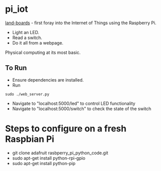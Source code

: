 pi_iot
======

[land-boards](http://land-boards.com) - first foray into the Internet of Things using the Raspberry Pi.

* Light an LED.
* Read a switch.
* Do it all from a webpage.

Physical computing at its most basic.

## To Run
 - Ensure dependencies are installed.
 - Run
```
sudo ./web_server.py
```
 - Navigate to "localhost:5000/led" to control LED functionality
 - Navigate to "localhost:5000/switch" to check the state of the switch

# Steps to configure on a fresh Raspbian Pi
 - git clone  adafruit rasbperry_pi_python_code.git
 - sudo apt-get install python-rpi-gpio
 - sudo apt-get install python-pip
